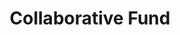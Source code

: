 ---
facebook: https://facebook.com/collabfund
logohandle: collaborativefund
sort: collaborativefund
title: Collaborative Fund
twitter: https://x.com/collabfund
website: https://www.collaborativefund.com/
---